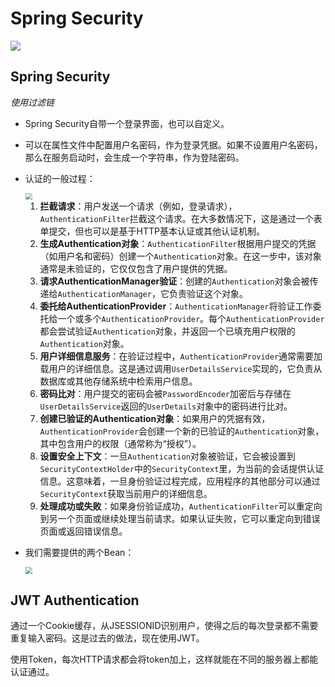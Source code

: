 # Spring Security

![](https://fastly.jsdelivr.net/gh/eaglemouth/PicGo/img/202311011419282.png)

## Spring Security

*使用过滤链*

- Spring Security自带一个登录界面，也可以自定义。

- 可以在属性文件中配置用户名密码，作为登录凭据。如果不设置用户名密码，那么在服务启动时，会生成一个字符串，作为登陆密码。

- 认证的一般过程：

  <img src="https://fastly.jsdelivr.net/gh/eaglemouth/PicGo/img/202311071312135.png" style="zoom:67%;" />

  1. **拦截请求**：用户发送一个请求（例如，登录请求），`AuthenticationFilter`拦截这个请求。在大多数情况下，这是通过一个表单提交，但也可以是基于HTTP基本认证或其他认证机制。
  2. **生成Authentication对象**：`AuthenticationFilter`根据用户提交的凭据（如用户名和密码）创建一个`Authentication`对象。在这一步中，该对象通常是未验证的，它仅仅包含了用户提供的凭据。
  3. **请求AuthenticationManager验证**：创建的`Authentication`对象会被传递给`AuthenticationManager`，它负责验证这个对象。
  4. **委托给AuthenticationProvider**：`AuthenticationManager`将验证工作委托给一个或多个`AuthenticationProvider`。每个`AuthenticationProvider`都会尝试验证`Authentication`对象，并返回一个已填充用户权限的`Authentication`对象。
  5. **用户详细信息服务**：在验证过程中，`AuthenticationProvider`通常需要加载用户的详细信息。这是通过调用`UserDetailsService`实现的，它负责从数据库或其他存储系统中检索用户信息。
  6. **密码比对**：用户提交的密码会被`PasswordEncoder`加密后与存储在`UserDetailsService`返回的`UserDetails`对象中的密码进行比对。
  7. **创建已验证的Authentication对象**：如果用户的凭据有效，`AuthenticationProvider`会创建一个新的已验证的`Authentication`对象，其中包含用户的权限（通常称为“授权”）。
  8. **设置安全上下文**：一旦`Authentication`对象被验证，它会被设置到`SecurityContextHolder`中的`SecurityContext`里，为当前的会话提供认证信息。这意味着，一旦身份验证过程完成，应用程序的其他部分可以通过`SecurityContext`获取当前用户的详细信息。
  9. **处理成功或失败**：如果身份验证成功，`AuthenticationFilter`可以重定向到另一个页面或继续处理当前请求。如果认证失败，它可以重定向到错误页面或返回错误信息。

- 我们需要提供的两个Bean：

  <img src="https://fastly.jsdelivr.net/gh/eaglemouth/PicGo/img/202311071332013.png" style="zoom:67%;" />



## JWT Authentication

通过一个Cookie缓存，从JSESSIONID识别用户，使得之后的每次登录都不需要重复输入密码。这是过去的做法，现在使用JWT。

使用Token，每次HTTP请求都会将token加上，这样就能在不同的服务器上都能认证通过。